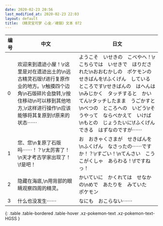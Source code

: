 ```yaml
---
date: 2020-02-23 20:56
last_modified_at: 2020-02-23 22:03
layout: default
title: 《精灵宝可梦 心金／魂银》文本 072
---
```

| 编号 | 中文 | 日文 |
| ---- | ---- | ---- |
| 0 | 欢迎来到遗迹小屋！\r这里是对在遗迹出土的\n远古精灵石版\f进行复原作业的地方。\r触摸四个边角\n石版碎片会旋转,\r按住移动\n可以移到其他地方,\r这样进行操作\n应该能够将其复原到\f原来的状态⋯⋯ | ようこそ　いせきの　こべやへ！\rこちらでは　いせきで　ほりだされた\nおおむかしの　ポケモンの　せきばんを\fふくげん　している　ところです\rせきばんの　はへんは\nみじかく　タッチすると　かいてん\rタッチしたまま　うごかすと\nべつの　ところへの　いどう\rそうやって　ならべかえて　いけば\nもとの　じょうたいに\fふくげんできる　はずなのですが⋯⋯ |
| 1 | 您、您\n复原了石版吗⋯⋯！？\r太厉害了！\n天才考古学家出现了！\f是吧！ | お　おきゃくさまが　せきばんを\nふくげん　なさったの⋯⋯ですか！？\rすごい！\nてんさい　こうこがくしゃ　あらわる！\fですねっ！ |
| 2 | 隐藏在海底,\n用背部的眼睛观察四周的精灵。 | かいていに　かくれては　せなかの\nめで　あたりを　みていた　ポケモン |
| 3 | 什么也没发生⋯⋯ | なにも　おこらない⋯⋯ |
{: .table .table-bordered .table-hover .xz-pokemon-text .xz-pokemon-text-HGSS }
